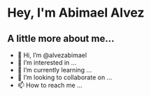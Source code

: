 # Hey, I'm Abimael Alvez
## A little more about me...

- 👋 Hi, I’m @alvezabimael
- 👀 I’m interested in ...
- 🌱 I’m currently learning ...
- 💞️ I’m looking to collaborate on ...
- 📫 How to reach me ...
<!--
**alvezabimael/alvezabimael** is a ✨ _special_ ✨ repository because its `README.md` (this file) appears on your GitHub profile.

Here are some ideas to get you started:-->


